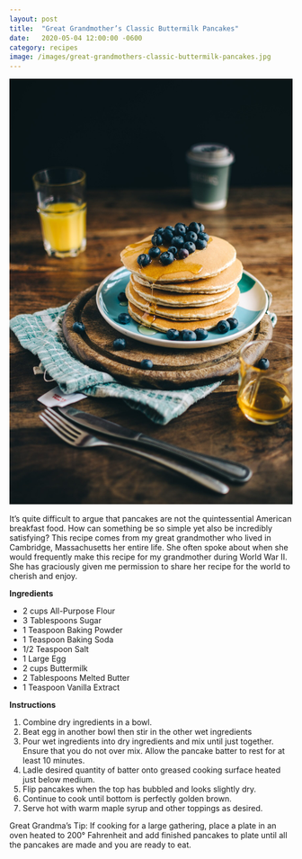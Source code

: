 ```yaml
---
layout: post
title:  "Great Grandmother’s Classic Buttermilk Pancakes"
date:   2020-05-04 12:00:00 -0600
category: recipes
image: /images/great-grandmothers-classic-buttermilk-pancakes.jpg
---
```


![My helpful screenshot](/images/great-grandmothers-classic-buttermilk-pancakes.jpg)

It’s quite difficult to argue that pancakes are not the quintessential American breakfast food. How can something be so simple yet also be incredibly satisfying? This recipe comes from my great grandmother who lived in Cambridge, Massachusetts her entire life. She often spoke about when she would frequently make this recipe for my grandmother during World War II. She has graciously given me permission to share her recipe for the world to cherish and enjoy.

**Ingredients**

* 2 cups All-Purpose Flour
* 3 Tablespoons Sugar
* 1 Teaspoon Baking Powder
* 1 Teaspoon Baking Soda
* 1/2 Teaspoon Salt
* 1 Large Egg
* 2 cups Buttermilk
* 2 Tablespoons Melted Butter
* 1 Teaspoon Vanilla Extract

**Instructions**

1. Combine dry ingredients in a bowl.
2. Beat egg in another bowl then stir in the other wet ingredients
3. Pour wet ingredients into dry ingredients and mix until just together. Ensure that you do not over mix. Allow the pancake batter to rest for at least 10 minutes.
4. Ladle desired quantity of batter onto greased cooking surface heated just below medium.
5. Flip pancakes when the top has bubbled and looks slightly dry.
6. Continue to cook until bottom is perfectly golden brown.
7. Serve hot with warm maple syrup and other toppings as desired.

Great Grandma’s Tip: If cooking for a large gathering, place a plate in an oven heated to 200° Fahrenheit and add finished pancakes to plate until all the pancakes are made and you are ready to eat.